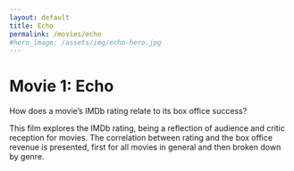 ```yaml
---
layout: default
title: Echo
permalink: /movies/echo
#hero_image: /assets/img/echo-hero.jpg
---
```


# Movie 1: Echo
How does a movie’s IMDb rating relate to its box office success?

This film explores the IMDb rating, being a reflection of audience and critic reception for movies. The correlation between rating and the box office revenue is presented, first for all movies in general and then broken down by genre.